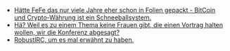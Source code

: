 * [Hätte FeFe das nur viele Jahre eher schon in Folien gepackt - BitCoin und Crypto-Währung ist ein Schneeballsystem.](https://blog.fefe.de/?ts=a39c0549)
* [Hä? Weil es zu einem Thema keine Frauen gibt, die einen Vortrag halten wollen, wir die Konferenz abgesagt?](https://blog.fefe.de/?ts=a39de7c5)
* [RobustIRC, um es mal erwähnt zu haben.](https://robustirc.net/)
